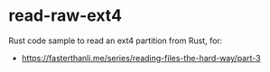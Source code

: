 # read-raw-ext4

Rust code sample to read an ext4 partition from Rust, for:

  * <https://fasterthanli.me/series/reading-files-the-hard-way/part-3>

